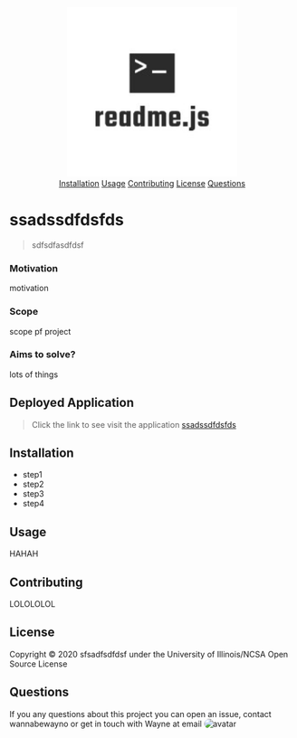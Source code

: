 <p align="center">
<img src="./assets/logo/logo.jfif" width="300" alt="logo">
    <br>
<a href="#Installation">Installation</a>
<a href="#Usage">Usage</a>
<a href="#Contributing">Contributing</a>
<a href="#License">License</a>
<a href="#Questions">Questions</a>
</p>

 # ssadssdfdsfds
 > sdfsdfasdfdsf 
### Motivation 
 motivation
### Scope 
 scope pf project
### Aims to solve? 
 lots of things
## Deployed Application 
 > Click the link to see visit the application <a href="ssadfassdfdsf">ssadssdfdsfds</a>
## Installation 
   * step1
   * step2
   * step3
   * step4
## Usage 
 HAHAH
## Contributing 
 LOLOLOLOL
## License
 Copyright © 2020 sfsadfsdfdsf under the University of Illinois/NCSA Open Source License
## Questions 
 If you any questions about this project you can open an issue, contact wannabewayno or get in touch with 
 Wayne at email <img src="https://avatars2.githubusercontent.com/u/60007468?v=4" alt="avatar" style="border-radius: 15px" width="50px"/>